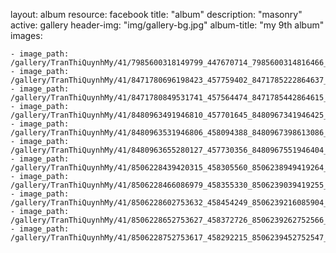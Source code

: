 
layout: album
resource: facebook
title: "album"
description: "masonry"
active: gallery
header-img: "img/gallery-bg.jpg"
album-title: "my 9th album"
images:
    
    - image_path: /gallery/TranThiQuynhMy/41/7985600318149799_447670714_7985600314816466_4019839489895375155_n.jpg
    - image_path: /gallery/TranThiQuynhMy/41/8471780696198423_457759402_8471785222864637_9133777870784629049_n.jpg
    - image_path: /gallery/TranThiQuynhMy/41/8471780849531741_457564474_8471785442864615_8756560936792530248_n.jpg
    - image_path: /gallery/TranThiQuynhMy/41/8480963491946810_457701645_8480967341946425_189702829483535136_n.jpg
    - image_path: /gallery/TranThiQuynhMy/41/8480963531946806_458094388_8480967398613086_2203303234888447133_n.jpg
    - image_path: /gallery/TranThiQuynhMy/41/8480963655280127_457730356_8480967551946404_1637537991541795528_n.jpg
    - image_path: /gallery/TranThiQuynhMy/41/8506228439420315_458305560_8506238949419264_8068528262335322662_n.jpg
    - image_path: /gallery/TranThiQuynhMy/41/8506228466086979_458355330_8506239039419255_3513887320900436263_n.jpg
    - image_path: /gallery/TranThiQuynhMy/41/8506228602753632_458454249_8506239216085904_496103256952683893_n.jpg
    - image_path: /gallery/TranThiQuynhMy/41/8506228652753627_458372726_8506239262752566_6449402701887183880_n.jpg
    - image_path: /gallery/TranThiQuynhMy/41/8506228752753617_458292215_8506239452752547_6527908145667648374_n.jpg